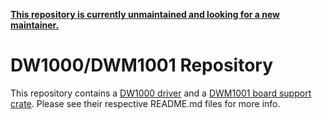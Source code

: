 [**This repository is currently unmaintained and looking for a new maintainer.**](https://github.com/braun-embedded/rust-dw1000/issues/152)

# DW1000/DWM1001 Repository

This repository contains a [DW1000 driver](dw1000) and a [DWM1001 board support crate](dwm1001). Please see their respective README.md files for more info.
